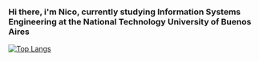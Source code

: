 ### Hi there, i'm Nico, currently studying Information Systems Engineering at the National Technology University of Buenos Aires

[![Top Langs](https://github-readme-stats.vercel.app/api/top-langs/?username=NicolasKalaydjian)](https://github.com/anuraghazra/github-readme-stats)
